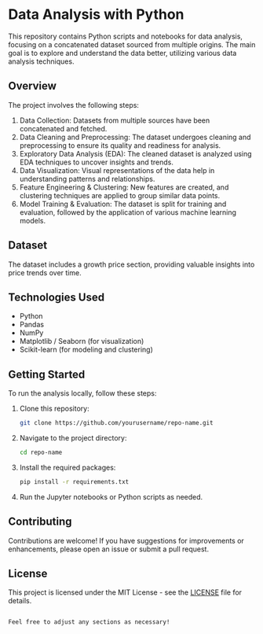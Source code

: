 
# Data Analysis with Python

This repository contains Python scripts and notebooks for data analysis, focusing on a concatenated dataset sourced from multiple origins. The main goal is to explore and understand the data better, utilizing various data analysis techniques.

## Overview

The project involves the following steps:

1. Data Collection: Datasets from multiple sources have been concatenated and fetched.
2. Data Cleaning and Preprocessing: The dataset undergoes cleaning and preprocessing to ensure its quality and readiness for analysis.
3. Exploratory Data Analysis (EDA): The cleaned dataset is analyzed using EDA techniques to uncover insights and trends.
4. Data Visualization: Visual representations of the data help in understanding patterns and relationships.
5. Feature Engineering & Clustering: New features are created, and clustering techniques are applied to group similar data points.
6. Model Training & Evaluation: The dataset is split for training and evaluation, followed by the application of various machine learning models.

## Dataset

The dataset includes a growth price section, providing valuable insights into price trends over time.

## Technologies Used

- Python
- Pandas
- NumPy
- Matplotlib / Seaborn (for visualization)
- Scikit-learn (for modeling and clustering)

## Getting Started

To run the analysis locally, follow these steps:

1. Clone this repository:
   ```bash
   git clone https://github.com/yourusername/repo-name.git
   ```
2. Navigate to the project directory:
   ```bash
   cd repo-name
   ```
3. Install the required packages:
   ```bash
   pip install -r requirements.txt
   ```
4. Run the Jupyter notebooks or Python scripts as needed.

## Contributing

Contributions are welcome! If you have suggestions for improvements or enhancements, please open an issue or submit a pull request.

## License

This project is licensed under the MIT License - see the [LICENSE](LICENSE) file for details.
```

Feel free to adjust any sections as necessary!
